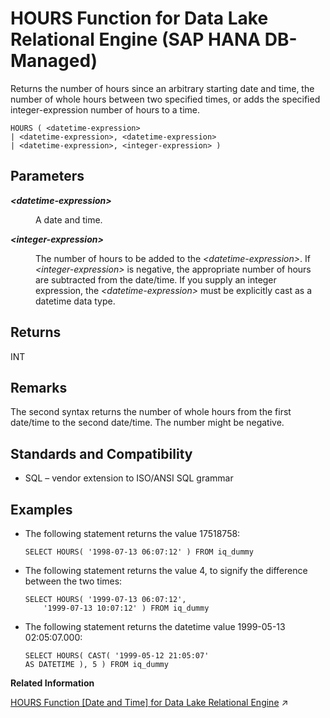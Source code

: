<!-- loio21c21405d89646019adb537e2ed90796 -->

# HOURS Function for Data Lake Relational Engine \(SAP HANA DB-Managed\)

Returns the number of hours since an arbitrary starting date and time, the number of whole hours between two specified times, or adds the specified integer-expression number of hours to a time.



```
HOURS ( <datetime-expression> 
| <datetime-expression>, <datetime-expression>
| <datetime-expression>, <integer-expression> )
```



<a name="loio21c21405d89646019adb537e2ed90796__section_nld_h4g_trb"/>

## Parameters


<dl>
<dt><b>

*<datetime-expression\>*

</b></dt>
<dd>

A date and time.



</dd><dt><b>

*<integer-expression\>*

</b></dt>
<dd>

The number of hours to be added to the *<datetime-expression\>*. If *<integer-expression\>* is negative, the appropriate number of hours are subtracted from the date/time. If you supply an integer expression, the *<datetime-expression\>* must be explicitly cast as a datetime data type.



</dd>
</dl>



<a name="loio21c21405d89646019adb537e2ed90796__section_byp_h4g_trb"/>

## Returns

INT



<a name="loio21c21405d89646019adb537e2ed90796__section_amc_34g_trb"/>

## Remarks

The second syntax returns the number of whole hours from the first date/time to the second date/time. The number might be negative.



<a name="loio21c21405d89646019adb537e2ed90796__section_ywp_34g_trb"/>

## Standards and Compatibility

-   SQL – vendor extension to ISO/ANSI SQL grammar



<a name="loio21c21405d89646019adb537e2ed90796__section_fxz_34g_trb"/>

## Examples

-   The following statement returns the value 17518758:

    ```
    SELECT HOURS( '1998-07-13 06:07:12' ) FROM iq_dummy
    ```

-   The following statement returns the value 4, to signify the difference between the two times:

    ```
    SELECT HOURS( '1999-07-13 06:07:12',
    	'1999-07-13 10:07:12' ) FROM iq_dummy
    ```

-   The following statement returns the datetime value 1999-05-13 02:05:07.000:

    ```
    SELECT HOURS( CAST( '1999-05-12 21:05:07' 
    AS DATETIME ), 5 ) FROM iq_dummy
    ```


**Related Information**  


[HOURS Function [Date and Time] for Data Lake Relational Engine](https://help.sap.com/viewer/19b3964099384f178ad08f2d348232a9/2023_1_QRC/en-US/a556e14084f210158443b519970bb86d.html "Returns the number of hours since an arbitrary starting date and time, the number of whole hours between two specified times, or adds the specified integer-expression number of hours to a time.") :arrow_upper_right:

